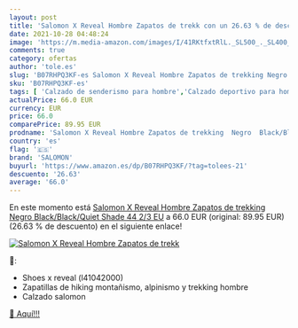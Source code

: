 ```yaml
---
layout: post
title: 'Salomon X Reveal Hombre Zapatos de trekk con un 26.63 % de descuento'
date: 2021-10-28 04:48:24
image: 'https://m.media-amazon.com/images/I/41RKtfxtRlL._SL500_._SL400_.jpg'
comments: true
category: ofertas
author: 'tole.es'
slug: 'B07RHPQ3KF-es Salomon X Reveal Hombre Zapatos de trekking Negro...'
sku: 'B07RHPQ3KF-es'
tags: [ 'Calzado de senderismo para hombre','Calzado deportivo para hombre','Zapatillas de senderismo para hombre','Zapatillas y calzado deportivo para hombre','Zapatos','Zapatos para hombre','Zapatos y complementos','salomon','zapatos', ]
actualPrice: 66.0 EUR
currency: EUR
price: 66.0
comparePrice: 89.95 EUR
prodname: 'Salomon X Reveal Hombre Zapatos de trekking  Negro  Black/Black/Quiet Shade   44 2/3 EU'
country: 'es'
flag: '🇪🇸'
brand: 'SALOMON'
buyurl: 'https://www.amazon.es/dp/B07RHPQ3KF/?tag=tolees-21'
descuento: '26.63'
average: '66.0'
---
```


En este momento está [Salomon X Reveal Hombre Zapatos de trekking  Negro  Black/Black/Quiet Shade   44 2/3 EU](https://www.amazon.es/dp/B07RHPQ3KF/?tag=tolees-21) a 66.0 EUR (original: 89.95 EUR) (26.63 %  de descuento) en el siguiente enlace!

[![Salomon X Reveal Hombre Zapatos de trekk](https://m.media-amazon.com/images/I/41RKtfxtRlL._SL500_._SL400_.jpg)](https://www.amazon.es/dp/B07RHPQ3KF/?tag=tolees-21)

🔎:

- Shoes x reveal (l41042000)
- Zapatillas de hiking montañismo, alpinismo y trekking hombre
- Calzado salomon

[🛒 Aquí!!!](https://www.amazon.es/dp/B07RHPQ3KF/?tag=tolees-21)
